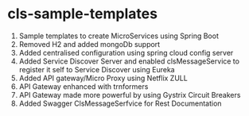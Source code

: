 # cls-sample-templates
1. Sample templates to create MicroServices using Spring Boot
2. Removed H2 and added mongoDb support
3. Added centralised configuration using spring cloud config server
4. Added Service Discover Server and enabled clsMessageService to register it self to Service Discover using Eureka
5. Added API gateway/Micro Proxy using Netflix ZULL
6. API Gateway enhanced with trnformers 
7. API Gateway made more powerful by using Gystrix Circuit Breakers 
8. Added Swagger ClsMessageSerfvice for Rest Documentation


